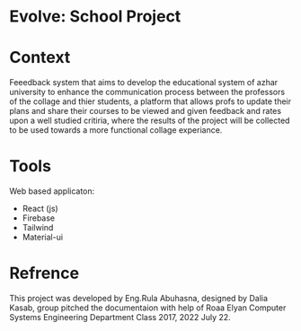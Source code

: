 # Evolve: School Project

# Context 
Feeedback system that aims to develop the educational system of azhar university to enhance the communication process between the professors of the collage and thier students, a platform that allows profs to update their plans and share their courses to be viewed and given feedback and rates upon a well studied critiria, where the results of the project will be collected to be used towards a more functional collage experiance.

# Tools 
Web based applicaton: 
- React (js)
- Firebase 
- Tailwind 
- Material-ui

# Refrence 
This project was developed by Eng.Rula Abuhasna, designed by Dalia Kasab, group pitched the documentaion with help of Roaa Elyan
Computer Systems Engineering Department 
Class 2017, 2022 July 22.

